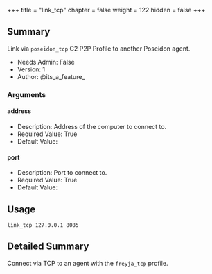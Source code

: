 +++
title = "link_tcp"
chapter = false
weight = 122
hidden = false
+++

## Summary
Link via `poseidon_tcp` C2 P2P Profile to another Poseidon agent.

- Needs Admin: False  
- Version: 1  
- Author: @its_a_feature_  

### Arguments

#### address

- Description: Address of the computer to connect to.  
- Required Value: True  
- Default Value:   

#### port

- Description: Port to connect to.  
- Required Value: True  
- Default Value:  

## Usage

```
link_tcp 127.0.0.1 8085
```


## Detailed Summary

Connect via TCP to an agent with the `freyja_tcp` profile.
